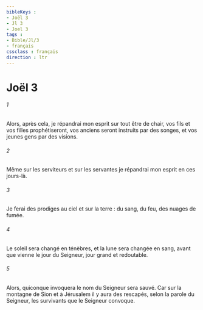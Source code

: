 ```yaml
---
bibleKeys : 
- Joël 3
- Jl 3
- Joel 3
tags : 
- Bible/Jl/3
- français
cssclass : français
direction : ltr
---
```


# Joël 3

###### 1
Alors, après cela, je répandrai mon esprit
sur tout être de chair,
vos fils et vos filles prophétiseront,
vos anciens seront instruits par des songes,
et vos jeunes gens par des visions.
###### 2
Même sur les serviteurs et sur les servantes
je répandrai mon esprit en ces jours-là.
###### 3
Je ferai des prodiges au ciel et sur la terre :
du sang, du feu, des nuages de fumée.
###### 4
Le soleil sera changé en ténèbres,
et la lune sera changée en sang,
avant que vienne le jour du Seigneur,
jour grand et redoutable.
###### 5
Alors, quiconque invoquera le nom du Seigneur
sera sauvé.
Car sur la montagne de Sion et à Jérusalem
il y aura des rescapés,
selon la parole du Seigneur,
les survivants que le Seigneur convoque.
